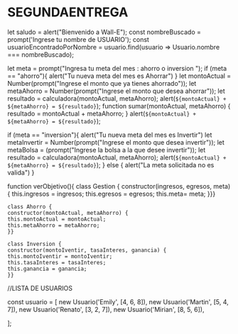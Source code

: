 # SEGUNDAENTREGA

let saludo = alert("Bienvenido a Wall-E");
const nombreBuscado = prompt('Ingrese tu nombre de USUARIO');
const usuarioEncontradoPorNombre = usuario.find(usuario => Usuario.nombre === nombreBuscado);




let meta = prompt("Ingresa tu meta del mes : ahorro o inversion ");
if (meta == "ahorro"){
    alert("Tu nueva meta del mes es Ahorrar")
}
let montoActual = Number(prompt("Ingrese el monto que ya tienes ahorrado"));
let metaAhorro = Number(prompt("Ingrese el monto que desea ahorrar"));
let resultado = calculadora(montoActual, metaAhorro);
    alert(`${montoActual} + ${metaAhorro} = ${resultado}`);
function sumar(montoActual, metaAhorro) {
resultado = montoActual + metaAhorro; }
alert(`${montoActual} + ${metaAhorro} = ${resultado}`);


if (meta == "inversion"){
    alert("Tu nueva meta del mes es Invertir")
let metaInvertir = Number(prompt("Ingrese el monto que desea invertir"));
let metaBolsa = (prompt("Ingrese la bolsa a la que desee invertir"));
let resultado = calculadora(montoActual, metaAhorro);
    alert(`${montoActual} + ${metaAhorro} = ${resultado}`);
}
else {
    alert("La meta solicitada no es valida")
}

function verObjetivo(){
    class Gestion {
    constructor(ingresos, egresos, meta) {
    this.ingresos = ingresos;
    this.egresos = egresos;
    this.meta= meta;
    }}}
    
    class Ahorro {
    constructor(montoActual, metaAhorro) {
    this.montoActual = montoActual;
    this.metaAhorro = metaAhorro;
    }}
    
    class Inversion {
    constructor(montoIventir, tasaInteres, ganancia) {
    this.montoIventir = montoIventir;
    this.tasaInteres = tasaInteres;
    this.ganancia = ganancia;
    }}
            
//LISTA DE USUARIOS
    
const usuario = [
    new Usuario('Emily', [4, 6, 8]),
    new Usuario('Martin', [5, 4, 7]),
    new Usuario('Renato', [3, 2, 7]),
    new Usuario('Mirian', [8, 5, 6]),

];
